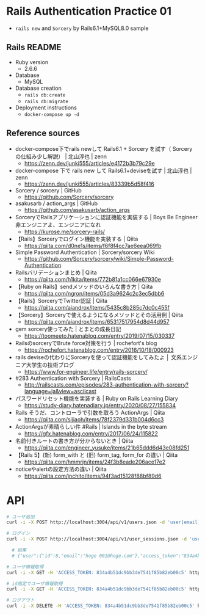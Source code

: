 # Rails Authentication Practice 01
- `rails new` and `Sorcery` by Rails6.1+MySQL8.0 sample

## Rails README
- Ruby version
  - 2.6.6
- Database
  - MySQL
- Database creation
  - `rails db:create`
  - `rails db:migrate`
- Deployment instructions
  - `docker-compose up -d`

## Reference sources
- docker-compose下でrails newして Rails6.1 + Sorcery を試す（ Sorcery の仕組み少し解説） | 北山淳也 | zenn
  - https://zenn.dev/junki555/articles/e4172b3b79c29e
- docker-compose 下で rails new して Rails6.1+deviseを試す | 北山淳也 | zenn
  - https://zenn.dev/junki555/articles/83339b5d58f416
- Sorcery / sorcery | GitHub
  - https://github.com/Sorcery/sorcery
- asakusarb / action_args | GitHub
  - https://github.com/asakusarb/action_args
- SorceryでRailsアプリケーションに認証機能を実装する | Boys Be Engineer 非エンジニアよ、エンジニアになれ
  - https://kurose.me/sorcery-rails/
- 【Rails】Sorceryでログイン機能を実装する | Qiita
  - https://qiita.com/d0ne1s/items/f6f8f4cc7ae6eea069fb
- Simple Password Authentication | Sorcery/sorcery Wiki
  - https://github.com/Sorcery/sorcery/wiki/Simple-Password-Authentication
- Railsバリデーションまとめ | Qiita
  - https://qiita.com/h1kita/items/772b81a1cc066e67930e
- 【Ruby on Rails】sendメソッドのいろんな書き方 | Qiita
  - https://qiita.com/ngron/items/05d3a9624c2c3ec5dbb6
- 【Rails】SorceryでTwitter認証 | Qiita
  - https://qiita.com/aiandrox/items/5435c8b285c7dc0c455f
- 【Sorcery】Sorceryで使えるようになるメソッドとその活用例 | Qiita
  - https://qiita.com/aiandrox/items/65317517954d8d44d957
- gem sorcery使ってみた | とまとの成長日記
  - https://toomeeto.hatenablog.com/entry/2019/07/15/030337
- RailsのsorceryでBrute force対策を行う | rochefort's blog
  - https://rochefort.hatenablog.com/entry/2016/10/18/000923
- rails deviseの代わりにSorceryを使って認証機能をしてみたよ │ 文系エンジニア大学生の技術ブログ
  - https://www.for-engineer.life/entry/rails-sorcery/
- #283 Authentication with Sorcery | RailsCasts
  - http://railscasts.com/episodes/283-authentication-with-sorcery?language=ja&view=asciicast
- パスワードリセット機能を実装する | Ruby on Rails Learning Diary
  - https://study-diary.hatenadiary.jp/entry/2020/08/27/155834
- Rails そうだ、コントローラで引数を取ろう ActionArgs | Qiita
  - https://qiita.com/sijiaoh/items/78f2379d331b004d6cc3
- ActionArgsが素晴らしい件 #Rails | Islands in the byte stream
  - https://gfx.hatenablog.com/entry/2017/06/24/115822
- 名前付きルートの書き方が分からないとき | Qiita
  - https://qiita.com/engineer_yusuke/items/21b65ddd6d43e08fd251
- 【Rails 5】(新) form_with と (旧) form_tag, form_for の違い | Qiita
  - https://qiita.com/hmmrjn/items/24f3b8eade206ace17e2
- noticeやalertの設定方法の違い | Qiita
  - https://qiita.com/jnchito/items/94f3ad15128f88bf89d6



# API

```bash
# ユーザ追加
curl -i -X POST http://localhost:3004/api/v1/users.json -d 'user[email]=hoge+001@hoge.com' -d 'user[password]=password' -d 'user[password_confirmation]=password'

# ログイン
curl -i -X POST http://localhost:3004/api/v1/user_sessions.json -d 'user[email]=hoge+001@hoge.com' -d  'user[password]=password'

  # 結果
  # {"user":{"id":8,"email":"hoge 001@hoge.com"},"access_token":"834a4b51dc9bb3de7541f85b82eb00c5"}%

# ユーザ情報取得
curl -i -X GET -H 'ACCESS_TOKEN: 834a4b51dc9bb3de7541f85b82eb00c5' http://localhost:3004/api/v1/users.json

# id指定でユーザ情報取得
curl -i -X GET -H 'ACCESS_TOKEN: 834a4b51dc9bb3de7541f85b82eb00c5' http://localhost:3004/api/v1/users/8.json

# ログアウト
curl -i -X DELETE -H 'ACCESS_TOKEN: 834a4b51dc9bb3de7541f85b82eb00c5' http://localhost:3004/api/v1/user_sessions.json
```
